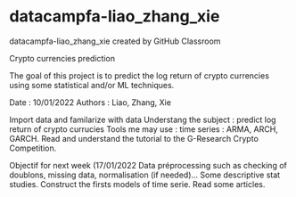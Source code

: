# datacampfa-liao_zhang_xie
datacampfa-liao_zhang_xie created by GitHub Classroom

Crypto currencies prediction

The goal of this project is to predict the log return of crypto currencies using some statistical and/or ML techniques.

Date : 10/01/2022
Authors : Liao, Zhang, Xie

Import data and familarize with data
Understang the subject : predict log return of crypto currucies
Tools me may use : time series : ARMA, ARCH, GARCH.
Read and understand the tutorial to the G-Research Crypto Competition. 


Objectif for next week (17/01/2022 
Data préprocessing such as checking of doublons, missing data, normalisation (if needed)...
Some descriptive stat studies.
Construct the firsts models of time serie.
Read some articles.
